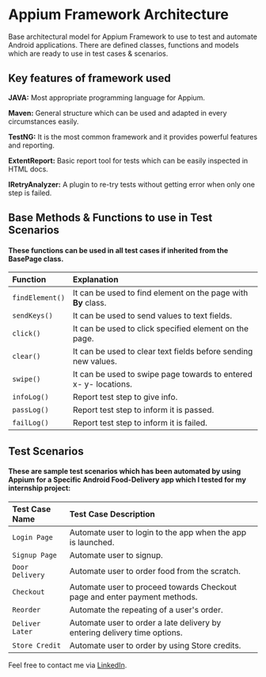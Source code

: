 # Appium Framework Architecture
Base architectural model for Appium Framework to use to test and automate Android applications. There are defined classes, functions and models which are ready to use in test cases &amp; scenarios.  



## Key features of framework used

**JAVA:** Most appropriate programming language for Appium.

**Maven:** General structure which can be used and adapted in every circumstances easily.

**TestNG:**  It is the most common framework and it provides powerful features and reporting.

**ExtentReport:** Basic report tool for tests which can be easily inspected in HTML docs.

**IRetryAnalyzer:** A plugin to re-try tests without getting error when only one step is failed.


## Base Methods & Functions to use in Test Scenarios

#### These functions can be used in all test cases if inherited from the BasePage class.



| Function | Explanation                |
| :--------  |:------------------------- |
| `findElement()`| It can be used to find element on the page with **By** class. |
| `sendKeys()`| It can be used to send values to text fields. |
| `click()`| It can be used to click specified element on the page. |
| `clear()`| It can be used to clear text fields before sending new values. |
| `swipe()`| It can be used to swipe page towards to entered x- y- locations. |
| `infoLog()`| Report test step to give info.|
| `passLog()`| Report test step to inform it is passed. |
| `failLog()`| Report test step to inform it is failed. |




## Test Scenarios

#### These are sample test scenarios which has been automated by using Appium for a Specific Android Food-Delivery app which I tested for my internship project:

| Test Case Name | Test Case Description                |
| :--------  |:------------------------- |
| `Login Page`| Automate user to login to the app when the app is launched. |
| `Signup Page`| Automate user to signup. |
| `Door Delivery`| Automate user to order food from the scratch. |
| `Checkout`| Automate user to proceed towards Checkout page and enter payment methods. |
| `Reorder`| Automate the repeating of a user's order. |
| `Deliver Later`| Automate user to order a late delivery by entering delivery time options.|
| `Store Credit`| Automate user to order by using Store credits.|


Feel free to contact me via [LinkedIn](https://www.linkedin.com/in/mehmetcanozceliik/).








  
